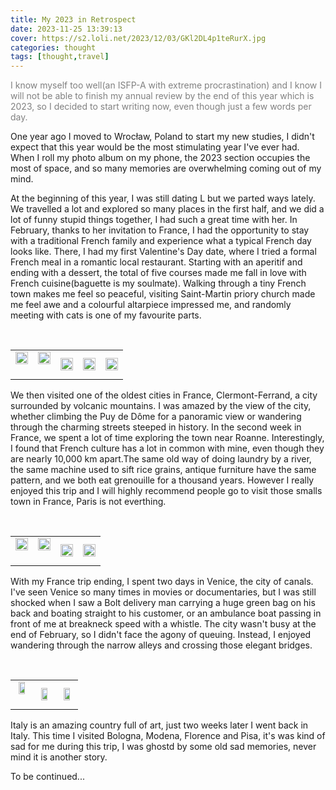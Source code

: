 ```yaml
---
title: My 2023 in Retrospect
date: 2023-11-25 13:39:13
cover: https://s2.loli.net/2023/12/03/GKl2DL4p1teRurX.jpg
categories: thought
tags: [thought,travel]
---
```


<span style="color:gray">I know myself too well(an ISFP-A with extreme procrastination) and I know I will not be able to finish my annual review by the end of this year which is 2023, so I decided to start writing now, even though just a few words per day. </span>

One year ago I moved to Wrocław, Poland to start my new studies, I didn't expect that this year would be the most stimulating year I've ever had. When I roll my photo album on my phone, the 2023 section occupies the most of space,  and so many memories are overwhelming coming out of my mind.  

At the beginning of this year, I was still dating L but we parted ways lately. We travelled a lot and explored so many places in the first half, and we did a lot of funny stupid things together, I had such a great time with her. In February, thanks to her invitation to France, I had the opportunity to stay with a traditional French family and experience what a typical French day looks like. There, I had my first Valentine's Day date, where I tried a formal French meal in a romantic local restaurant. Starting with an aperitif and ending with a dessert, the total of five courses made me fall in love with French cuisine(baguette is my soulmate).  Walking through a tiny French town makes me feel so peaceful, visiting Saint-Martin priory church made me feel awe and a colourful altarpiece impressed me, and randomly meeting with cats is one of my favourite parts.

<br>
<table rules="none" align="center">
	<tr>
		<td>
			<center>
			<div>
				<img class="drawing" src="https://s2.loli.net/2023/12/03/5UbJl8i9RI7GBAs.jpg" width="100%" />
			</div>
				<br/>
			</center>
		</td>
		<td>
			<center>
			<div>
				<img class="drawing" src="https://s2.loli.net/2023/12/03/HWLD2v5mVwQxMda.jpg" width="100%" />
			</div>	
				<br/>
			</center>
		</td>
		<td>
			<center>
				<img class="drawing" src="https://s2.loli.net/2023/12/03/GKl2DL4p1teRurX.jpg" width="100%" />
				<br/>
			</center>
		</td>    
        		<td>
			<center>
				<img class="drawing" src="https://s2.loli.net/2023/12/03/QkzSoFv1UV5Znty.jpg" width="100%" />
				<br/>
			</center>
		</td>        
        <td>
			<center>
				<img class="drawing" src="https://s2.loli.net/2023/12/03/fNGhjRUeClz2oE1.jpg" width="100%" />
				<br/>
			</center>
		</td>       
	</tr>
</table>

We then visited one of the oldest cities in France, Clermont-Ferrand, a city surrounded by volcanic mountains. I was amazed by the view of the city, whether climbing the Puy de Dôme for a panoramic view or wandering through the charming streets steeped in history. In the second week in France, we spent a lot of time exploring the town near Roanne. Interestingly, I found that French culture has a lot in common with mine, even though they are nearly 10,000 km apart.The same old way of doing laundry by a river, the same machine used to sift rice grains, antique furniture have the same pattern, and we both eat grenouille for a thousand years. However I really enjoyed this trip and I will highly recommend people go to visit those smalls town in France, Paris is not everthing.

<br>
<table rules="none" align="center">
	<tr>
		<td>
			<center>
			<div>
				<img class="drawing" src="https://s2.loli.net/2023/12/04/JkU9wFViStDmrpv.jpg" width="100%" />
			</div>
				<br/>
			</center>
		</td>
		<td>
			<center>
			<div>
				<img class="drawing" src="https://s2.loli.net/2023/12/04/8H1IFuOmS3fdgkw.jpg" width="100%" />
			</div>	
				<br/>
			</center>
		</td>
		<td>
			<center>
				<img class="drawing" src="https://s2.loli.net/2023/12/04/MmOS4dAQlvxDUfE.jpg" width="100%" />
				<br/>
			</center>
		</td>    
        		<td>
			<center>
				<img class="drawing" src="https://s2.loli.net/2023/12/04/E3Cydr2FtiscD1P.jpg" width="100%" />
				<br/>
			</center> 
		</td>   
	</tr>
</table>

With my France trip ending, I spent two days in Venice, the city of canals. I've seen Venice so many times in movies or documentaries, but I was still shocked when I saw a Bolt delivery man carrying a huge green bag on his back and boating straight to his customer, or an ambulance boat passing in front of me at breakneck speed with a whistle. The city wasn't busy at the end of February, so I didn't face the agony of queuing. Instead, I enjoyed wandering through the narrow alleys and crossing those elegant bridges. 

<br>
<table rules="none" align="center">
	<tr>
		<td>
			<center>
			<div>
				<img class="drawing" src="https://s2.loli.net/2023/12/09/AmOyXLjK96fxbCt.jpg" width="70%" />
			</div>	
				<br/>
			</center>
		</td>
		<td>
			<center>
				<img class="drawing" src="https://s2.loli.net/2023/12/09/9jvL5V6u4FQSAcf.jpg" width="70%" />
				<br/>
			</center>
		</td>    
		<td>
			<center>
				<img class="drawing" src="https://s2.loli.net/2023/12/09/i14Bd3JfODLAqkh.jpg" width="70%" />
				<br/>
			</center>
		</td>   
</table>

Italy is an amazing country full of art, just two weeks later I went back in Italy. This time I visited Bologna, Modena, Florence and Pisa, it's was kind of sad for me during this trip, I was ghostd by some old sad memories, never mind it is another story.

To be continued...

<!--
I keep asking who has done this, and this goes again with the idea that for a while, just one day, I'm in denial that the love can't continue, and asking myself who has done this, who's gone so far, I don't know, maybe she does. And the fact that I was trying to hang on to this feeling, hang on to her, but I know I can't, it's like a coping mechanism. It's very difficult to accept that the person that you love has turned that love into a burden, into something that you can't do anymore, it's very difficult to come to terms with to eventually make the decision to leave the relationship.
-->




